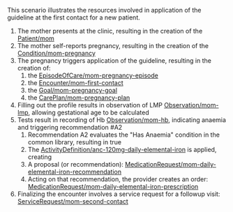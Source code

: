 This scenario illustrates the resources involved in application of the guideline at the first contact for a new patient.

1. The mother presents at the clinic, resulting in the creation of the [Patient/mom](Examples-FirstContact-patient-mom.html)
2. The mother self-reports pregnancy, resulting in the creation of the [Condition/mom-pregnancy](Examples-FirstContact-condition-mom-pregnancy.html)
3. The pregnancy triggers application of the guideline, resulting in the creation of:
    1. the [EpisodeOfCare/mom-pregnancy-episode](Examples-FirstContact-episodeofcare-mom-pregnancy-episode.html)
    2. the [Encounter/mom-first-contact](Examples-FirstContact-encounter-mom-first-contact.html)
    3. the [Goal/mom-pregnancy-goal](Examples-FirstContact-goal-mom-pregnancy-goal.html)
    4. the [CarePlan/mom-pregnancy-plan](Examples-FirstContact-careplan-mom-pregnancy-plan.html)
4. Filling out the profile results in observation of LMP [Observation/mom-lmp](Examples-FirstContact-observation-mom-lmp.html), allowing gestational age to be calculated
5. Tests result in recording of Hb [Observation/mom-hb](Examples-FirstContact-observation-mom-hb.html), indicating anaemia and triggering recommendation #A2
    1. Recommendation A2 evaluates the "Has Anaemia" condition in the common library, resulting in true
    2. The [ActivityDefinition/anc-120mg-daily-elemental-iron](ActivityDefinition-anc-120mg-daily-elemental-iron.html) is applied, creating
    3. A proposal (or recommendation): [MedicationRequest/mom-daily-elemental-iron-recommendation](Examples-FirstContact-medicationrequest-mom-daily-elemental-iron-recommendation.html)
    4. Acting on that recommendation, the provider creates an order: [MedicationRequest/mom-daily-elemental-iron-prescription](Examples-FirstContact-medicationrequest-mom-daily-elemental-iron-prescription.html)
6. Finalizing the encounter involves a service request for a followup visit: [ServiceRequest/mom-second-contact](Examples-FirstContact-servicerequest-mom-second-contact.html)
